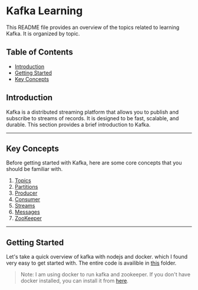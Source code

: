 # Kafka Learning

This README file provides an overview of the topics related to learning Kafka. It is organized by topic.

## Table of Contents
- [Introduction](#introduction)
- [Getting Started](#getting-started)
- [Key Concepts](#key-concepts)

## Introduction

Kafka is a distributed streaming platform that allows you to publish and subscribe to streams of records. It is designed to be fast, scalable, and durable. This section provides a brief introduction to Kafka.
___

## Key Concepts

Before getting started with Kafka, here are some core concepts that you should be familiar with.

1. [Topics](./Resources/topic/README.MD)
2. [Partitions](./Resources/partition/README.MD)
3. [Producer](./Resources/producer/README.MD)
4. [Consumer](./Resources/consumer/README.MD)
5. [Streams](./Resources/streams/README.MD)
6. [Messages](./Resources/message/README.MD)
7. [ZooKeeper](./Resources/zookeeper/README.MD)

___


## Getting Started

Let's take a quick overview of kafka with nodejs and docker. which I found very easy to get started with.
The entire code is availible in [this](./src/) folder. 

> Note: I am using docker to run kafka and zookeeper. If you don't have docker installed, you can install it from [here](https://docs.docker.com/get-docker/).